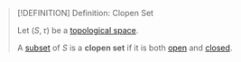 >[!DEFINITION] Definition: Clopen Set
>
>Let $(S, \tau)$ be a [topological space](Topological%20Space.md).
>
>A [subset](../Set%20Theory/Subset.md) of $S$ is a **clopen set** if it is both [open](Open%20Set.md) and [closed](Closed%20Set.md).
>